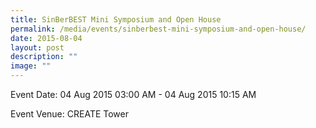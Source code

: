 ```yaml
---
title: SinBerBEST Mini Symposium and Open House
permalink: /media/events/sinberbest-mini-symposium-and-open-house/
date: 2015-08-04
layout: post
description: ""
image: ""
---
```


Event Date: 04 Aug 2015 03:00 AM - 04 Aug 2015 10:15 AM

Event Venue: CREATE Tower